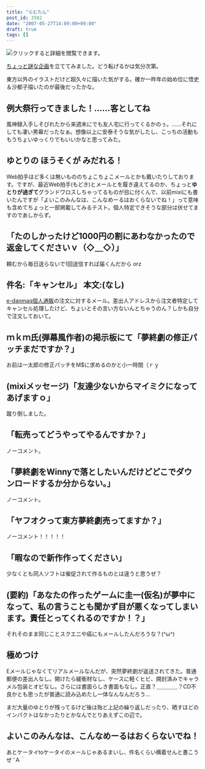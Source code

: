 ```yaml
---
title: "らむたん"
post_id: 3582
date: "2007-05-27T14:09:00+09:00"
draft: true
tags: []
---
```



![クリックすると詳細を閲覧できます。](https://danmaq.com/!/RAMTAN1GBRIMM/ram_face_ss.jpg)

[ちょっと謎な企画](https://danmaq.com/!/RAMTAN1GBRIMM/)を立ててみました。どう転げるかは気分次第。

東方以外のイラストだけど超久々に描いた気がする。確か一昨年の始め位に悟史＆沙都子描いたのが最後だったかな。

## 例大祭行ってきました！……客としてね

風神録入手しそびれたから来週末にでも友人宅に行ってくるかのぅ。……それにしても凄い男幕だったなぁ。想像以上に安泰そうな気がしたし、こっちの活動ももうちょいゆっくりでもいいかなと思ってみた。

## ゆとりの ほうそくが みだれる！

Web拍手ほど多くは無いもののちょこちょこメールとかも戴いたりしております。ですが、最近Web拍手(もどき)とメールとを履き違えてるのか、ちょっと**ゆとりが過ぎて**グランドワロスしちゃってるものが目に付くんで、以前mixiにも書いたんですが「よいこのみんなは、こんなめーるはおくらないでね！」って意味も含めてちょっと一部掲載してみるテスト。個人特定できそうな部分は伏せてますのであしからず。

## 「たのしかったけど1000円の割にあわなかったので返金してくださいｖ（◇＿◇）」

頼むから毎日送らないで1回送信すれば届くんだから orz

## 件名:「キャンセル」 本文:(なし)

[e-danmaq個人通販](http://e.danmaq.com/)の注文に対するメール。差出人アドレスから注文者特定してキャンセル処理したけど、ちょいとその言い方ないんとちゃうのん？しかも自分で注文しておいて。

## ｍｋｍ氏(弾幕風作者)の掲示板にて「夢終劇の修正パッチまだですか？」

お前は一太郎の修正パッチをM$に求めるのかと小一時間（ｒｙ

## (mixiメッセージ)「友達少ないからマイミクになってあげますｏ」

蹴り倒しました。

## 「転売ってどうやってやるんですか？」

ノーコメント。

## 「夢終劇をWinnyで落としたいんだけどどこでダウンロードするか分からない。」

ノーコメント。

## 「ヤフオクって東方夢終劇売ってますか？」

ノーコメント！！！！！

## 「暇なので新作作ってください」

少なくとも同人ソフトは催促されて作るものとは違うと思うぜ？

## (要約)「あなたの作ったゲームに圭一(仮名)が夢中になって、私の言うことも聞かず目が悪くなってしまいます。責任とってくれるのですか！？」

それそのまま同じことスクエニや癌にもメールしたんだろうな？(^ω^)

## 極めつけ

Eメールじゃなくてリアルメールなんだが、突然夢終劇が返送されてきた。普通郵便の差出人なし。開けたら緩衝材なし、ケースに軽くヒビ、開封済みでキャラメル包装とオビなし。さらには書面らしき書面もなし。正直？＿＿＿＿？CD不良かとも思ったが普通に読み込めたし一体なんなんだろう…

まだ大量のゆとりが残ってるけど後は殆ど上記の繰り返しだったり、晒すほどのインパクトはなかったりとかなんでとりあえずこの辺で。

## よいこのみんなは、こんなめーるはおくらないでね！

あとケータイtoケータイのメールじゃあるまいし、件名くらい横着せんと書こうぜ 'Ａ｀
